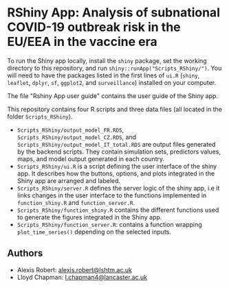 # RShiny App: Analysis of subnational COVID-19 outbreak risk in the EU/EEA in the vaccine era

To run the Shiny app locally, install the `shiny` package, set the working directory to this repository, and run `shiny::runApp("Scripts_RShiny/")`. You will need to have the packages listed in the first lines of `ui.R` (`shiny`, `leaflet`, `dplyr`, `sf`, `ggplot2`, and `surveillance`) installed on your computer. 

The file "Rshiny App user guide" contains the user guide of the Shiny app.

This repository contains four R scripts and three data files (all located in the folder `Scripts_RShiny`).
* `Scripts_RShiny/output_model_FR.RDS`, `Scripts_RShiny/output_model_CZ.RDS`, and `Scripts_RShiny/output_model_IT_total.RDS` are output files generated by the backend scripts. They contain simulation sets, predictors values, maps, and model output generated in each country.
* `Scripts_RShiny/ui.R` is a script defining the user interface of the shiny app. It describes how the buttons, options, and plots integrated in the Shiny app are arranged and labeled.
* `Scripts_RShiny/server.R` defines the server logic of the shiny app, i.e it links changes in the user interface to the functions implemented in `function_shiny.R` and `function_server.R`.
* `Scripts_RShiny/function_shiny.R` contains the different functions used to generate the figures integrated in the Shiny app.
* `Scripts_RShiny/function_server.R`: contains a function wrapping `plot_time_series()` depending on the selected inputs.

## Authors
* Alexis Robert: <alexis.robert@lshtm.ac.uk>
* Lloyd Chapman: <l.chapman4@lancaster.ac.uk>